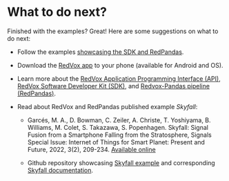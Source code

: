 # What to do next?

Finished with the examples? Great! Here are some suggestions on what to do next:

- Follow the examples [showcasing the SDK and RedPandas](https://redvoxinc.github.io/redvox-examples/).

- Download the [RedVox app](https://www.redvoxsound.com/) to your phone (available for Android and OS).

- Learn more about the [RedVox Application Programming Interface (API)](https://github.com/RedVoxInc/redvox-api-1000), 
[RedVox Software Developer Kit (SDK)](https://github.com/RedVoxInc/redvox-python-sdk), and 
[Redvox-Pandas pipeline (RedPandas)](https://github.com/RedVoxInc/redpandas).

- Read about RedVox and RedPandas published example _Skyfall_:

    - Garcés, M. A., D. Bowman, C. Zeiler, A. Christe, T. Yoshiyama, B. Williams, M. Colet, S. Takazawa, S. Popenhagen. 
  Skyfall: Signal Fusion from a Smartphone Falling from the Stratosphere, Signals Special Issue: Internet of Things for Smart Planet: Present and Future, 2022, 3(2), 209-234. 
  [Available online](https://doi.org/10.3390/signals3020014)

    - Github repository showcasing [Skyfall example](https://github.com/RedVoxInc/Skyfall) and corresponding [Skyfall documentation](https://redvoxinc.github.io/Skyfall/).

